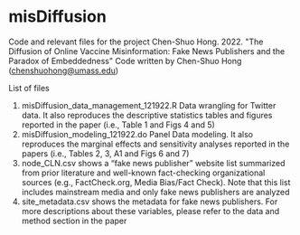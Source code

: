 # misDiffusion

Code and relevant files for the project Chen-Shuo Hong. 2022. "The Diffusion of Online Vaccine Misinformation:  Fake News Publishers and the Paradox of Embeddedness"
Code written by Chen-Shuo Hong (chenshuohong@umass.edu)

List of files

1. misDiffusion_data_management_121922.R Data wrangling for Twitter data. It also reproduces the descriptive statistics tables and figures reported in the paper (i.e., Table 1 and Figs 4 and 5)
2. misDiffusion_modeling_121922.do Panel Data modeling. It also reproduces the marginal effects and sensitivity analyses reported in the papers (i.e., Tables 2, 3, A1 and Figs 6 and 7)
3. node_CLN.csv shows a “fake news publisher” website list summarized from prior literature and well-known fact-checking organizational sources (e.g., FactCheck.org, Media Bias/Fact Check). Note that this list includes mainstream media and only fake news publishers are analyzed
4. site_metadata.csv shows the metadata for fake news publishers. For more descriptions about these variables, please refer to the data and method section in the paper

